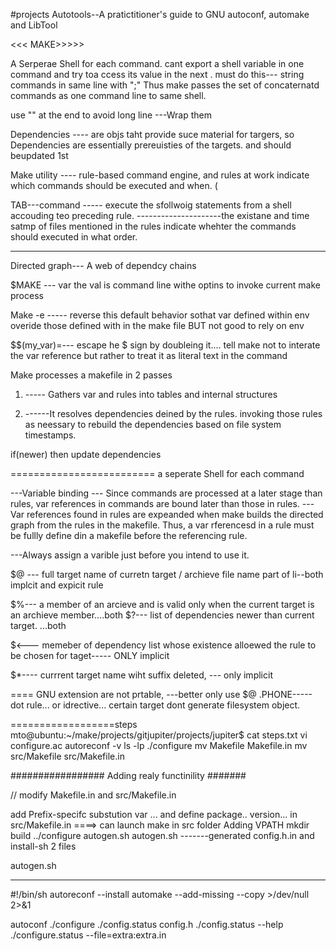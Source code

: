 #projects
Autotools--A pratictitioner's guide to GNU autoconf, automake and LibTool

<<< MAKE>>>>>


A Serperae Shell for each command.
cant export  a shell variable in one command and try toa ccess its value in the next . must do this--- string commands  in same line with ";"  Thus make passes the set of concaternatd commands as one command line to same shell. 

use  "\" at the end to avoid long line ---Wrap them

Dependencies ----  are objs taht provide suce material for targers, so Dependencies are essentially prereuisties of the targets. and should beupdated 1st


Make utility ---- rule-based command engine, and rules at work indicate which commands should be executed and when.   (

TAB---command ----- execute the sfollwoig statements from a shell accouding teo preceding rule.
---------------------the existane and time satmp of files mentioned in the rules indicate whehter the commands should executed in what order.

---
Directed graph--- A web of dependcy chains

$MAKE --- var   the val is command line withe optins to invoke current make process

Make -e ----- reverse this default behavior sothat var defined within env overide those defined with in the make file BUT not good to rely on env

$$(my_var)=--- escape he $ sign by doubleing it.... tell make not to interate the var reference but rather to treat it as literal text in the command

Make processes a makefile in 2 passes

1) ----- Gathers var and rules into tables and internal structures

2) ------It resolves dependencies deined by the rules. invoking those rules as neessary to rebuild the dependencies based on file system timestamps.

 if(newer)  then update dependencies

=========================
a seperate Shell for each command

---Variable binding ---  Since commands are processed at a later stage than rules, var references in commands are bound later than those in rules.
---Var references found in rules are expeanded when make builds the directed graph from the rules in the makefile. Thus,  a var rferencesd in a rule must be fullly define din a makefile before the referencing rule.


---Always assign a varible just before you intend to use it.



$@ --- full target name of curretn target / archieve file name part of li--both implcit and expicit rule


$%--- a member of an arcieve and is valid only when the current target is an archieve member....both
$?--- list of dependencies newer than current target. ...both

$<--- memeber of dependency list whose existence alloewed the rule to be chosen for taget----- ONLY implicit

$*---- currrent target name wiht suffix deleted, --- only implicit


==== GNU extension are not prtable,  ---better only use $@
.PHONE----- dot rule... or idrective... certain target dont generate filesystem object.


==================steps
mto@ubuntu:~/make/projects/gitjupiter/projects/jupiter$ cat steps.txt 
vi configure.ac
autoreconf -v
ls -lp
./configure
mv Makefile Makefile.in 
 mv src/Makefile src/Makefile.in



#################  Adding realy functinility #######

// modify Makefile.in and src/Makefile.in 


add Prefix-specifc substution var ... and  define package.. version... in
src/Makefile.in   ====> can launch make in src folder
Adding VPATH 
mkdir build
../configure
autogen.sh
autogen.sh
-------generated config.h.in and install-sh 2 files

autogen.sh

--------

#!/bin/sh
autoreconf --install
automake --add-missing --copy >/dev/null 2>&1


autoconf
./configure
./config.status config.h
./config.status --help 
./configure.status --file=extra:extra.in

